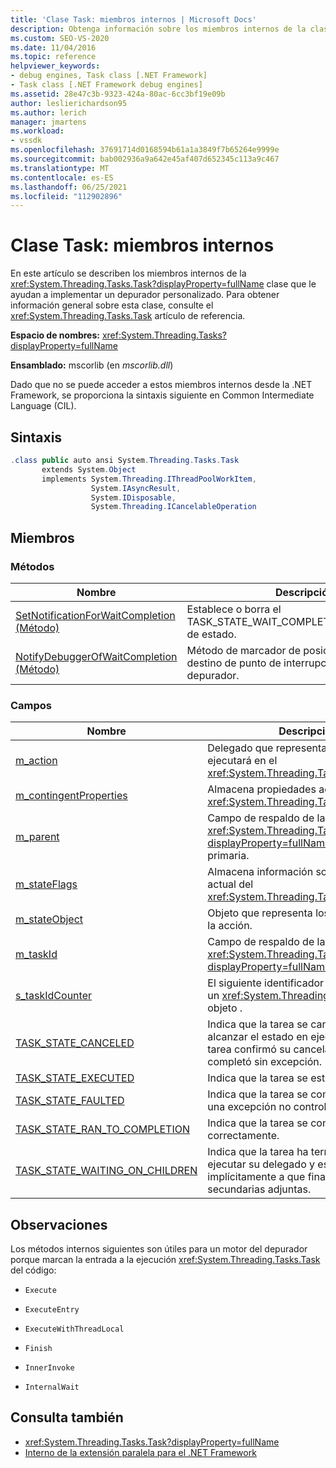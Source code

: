```yaml
---
title: 'Clase Task: miembros internos | Microsoft Docs'
description: Obtenga información sobre los miembros internos de la clase System.Threading.Tasks.Task que le ayudarán a implementar un depurador personalizado.
ms.custom: SEO-VS-2020
ms.date: 11/04/2016
ms.topic: reference
helpviewer_keywords:
- debug engines, Task class [.NET Framework]
- Task class [.NET Framework debug engines]
ms.assetid: 28e47c3b-9323-424a-80ac-6cc3bf19e09b
author: leslierichardson95
ms.author: lerich
manager: jmartens
ms.workload:
- vssdk
ms.openlocfilehash: 37691714d0168594b61a1a3849f7b65264e9999e
ms.sourcegitcommit: bab002936a9a642e45af407d652345c113a9c467
ms.translationtype: MT
ms.contentlocale: es-ES
ms.lasthandoff: 06/25/2021
ms.locfileid: "112902896"
---
```

# <a name="task-class---internal-members"></a>Clase Task: miembros internos
En este artículo se describen los miembros internos de la <xref:System.Threading.Tasks.Task?displayProperty=fullName> clase que le ayudan a implementar un depurador personalizado. Para obtener información general sobre esta clase, consulte el <xref:System.Threading.Tasks.Task> artículo de referencia.

 **Espacio de nombres:** <xref:System.Threading.Tasks?displayProperty=fullName>

 **Ensamblado:** mscorlib (en *mscorlib.dll*)

 Dado que no se puede acceder a estos miembros internos desde la .NET Framework, se proporciona la sintaxis siguiente en Common Intermediate Language (CIL).

## <a name="syntax"></a>Sintaxis

```csharp
.class public auto ansi System.Threading.Tasks.Task
       extends System.Object
       implements System.Threading.IThreadPoolWorkItem,
                  System.IAsyncResult,
                  System.IDisposable,
                  System.Threading.ICancelableOperation
```

## <a name="members"></a>Miembros

### <a name="methods"></a>Métodos

|Nombre|Descripción|
|----------|-----------------|
|[SetNotificationForWaitCompletion (Método)](../../extensibility/debugger/setnotificationforwaitcompletion-method.md)|Establece o borra el TASK_STATE_WAIT_COMPLETION_NOTIFICATION de estado.|
|[NotifyDebuggerOfWaitCompletion (Método)](../../extensibility/debugger/notifydebuggerofwaitcompletion-method.md)|Método de marcador de posición utilizado como destino de punto de interrupción por el depurador.|

### <a name="fields"></a>Campos

|Nombre|Descripción|
|----------|-----------------|
|[m_action](../../extensibility/debugger/m-action-field.md)|Delegado que representa el código que se ejecutará en el <xref:System.Threading.Tasks.Task> objeto .|
|[m_contingentProperties](../../extensibility/debugger/m-contingentproperties-field.md)|Almacena propiedades adicionales del <xref:System.Threading.Tasks.Task> objeto .|
|[m_parent](../../extensibility/debugger/m-parent-field.md)|Campo de respaldo de la <xref:System.Threading.Tasks.Task?displayProperty=fullName> propiedad primaria.|
|[m_stateFlags](../../extensibility/debugger/m-stateflags-field.md)|Almacena información sobre el estado actual del <xref:System.Threading.Tasks.Task> objeto.|
|[m_stateObject](../../extensibility/debugger/m-stateobject-field.md)|Objeto que representa los datos que usará la acción.|
|[m_taskId](../../extensibility/debugger/m-taskid-field.md)|Campo de respaldo de la <xref:System.Threading.Tasks.Task.Id%2A?displayProperty=fullName> propiedad.|
|[s_taskIdCounter](../../extensibility/debugger/s-taskidcounter-field.md)|El siguiente identificador disponible para un <xref:System.Threading.Tasks.Task> objeto .|
|[TASK_STATE_CANCELED](../../extensibility/debugger/task-state-canceled-field.md)|Indica que la tarea se canceló antes de alcanzar el estado en ejecución, o que la tarea confirmó su cancelación y se completó sin excepción.|
|[TASK_STATE_EXECUTED](../../extensibility/debugger/task-state-executed-field.md)|Indica que la tarea se está ejecutando.|
|[TASK_STATE_FAULTED](../../extensibility/debugger/task-state-faulted-field.md)|Indica que la tarea se completó debido a una excepción no controlada.|
|[TASK_STATE_RAN_TO_COMPLETION](../../extensibility/debugger/task-state-ran-to-completion-field.md)|Indica que la tarea se completó correctamente.|
|[TASK_STATE_WAITING_ON_CHILDREN](../../extensibility/debugger/task-state-waiting-on-children-field.md)|Indica que la tarea ha terminado de ejecutar su delegado y está esperando implícitamente a que finalicen las tareas secundarias adjuntas.|

## <a name="remarks"></a>Observaciones
 Los métodos internos siguientes son útiles para un motor del depurador porque marcan la entrada a la ejecución <xref:System.Threading.Tasks.Task> del código:

- `Execute`

- `ExecuteEntry`

- `ExecuteWithThreadLocal`

- `Finish`

- `InnerInvoke`

- `InternalWait`

## <a name="see-also"></a>Consulta también
- <xref:System.Threading.Tasks.Task?displayProperty=fullName>
- [Interno de la extensión paralela para el .NET Framework](../../extensibility/debugger/parallel-extension-internals-for-the-dotnet-framework.md)
